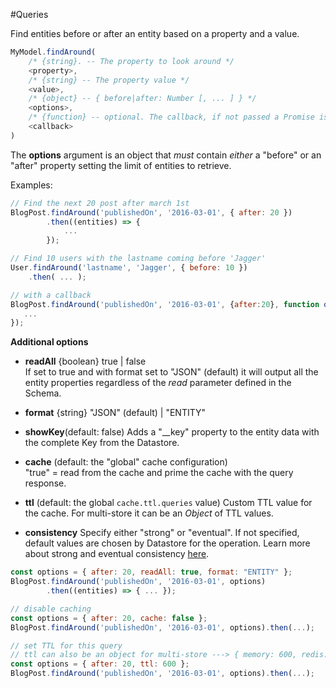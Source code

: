 #Queries

Find entities before or after an entity based on a property and a value.

```js
MyModel.findAround(
    /* {string}. -- The property to look around */
    <property>,
    /* {string} -- The property value */
    <value>,
    /* {object} -- { before|after: Number [, ... ] } */
    <options>,
    /* {function} -- optional. The callback, if not passed a Promise is returned */
    <callback>
)
```

The **options** argument is an object that _must_ contain *either* a "before" or an "after" property setting the limit of entities to retrieve.

Examples:
```js
// Find the next 20 post after march 1st
BlogPost.findAround('publishedOn', '2016-03-01', { after: 20 })
        .then((entities) => {
            ...
        });

// Find 10 users with the lastname coming before 'Jagger'
User.findAround('lastname', 'Jagger', { before: 10 })
    .then( ... );

// with a callback
BlogPost.findAround('publishedOn', '2016-03-01', {after:20}, function onEntities(err, entities){
   ...
});
```

**Additional options**

- **readAll** {boolean} true | false  
If set to true and with format set to "JSON" (default) it will output all the entity properties regardless of the *read* parameter defined in the Schema.

- **format** {string} "JSON" (default) | "ENTITY"

- **showKey**(default: false) 
Adds a "__key" property to the entity data with the complete Key from the Datastore.

- **cache** (default: the "global" cache configuration)    
"true" = read from the cache and prime the cache with the query response.  

- **ttl** (default: the global `cache.ttl.queries` value)
Custom TTL value for the cache. For multi-store it can be an _Object_ of TTL values.

- **consistency**  Specify either "strong" or "eventual". If not specified, default values are chosen by Datastore for the operation. Learn more about strong and eventual consistency [here](https://cloud.google.com/datastore/docs/articles/balancing-strong-and-eventual-consistency-with-google-cloud-datastore).


```js
const options = { after: 20, readAll: true, format: "ENTITY" };
BlogPost.findAround('publishedOn', '2016-03-01', options)
        .then((entities) => { ... });

// disable caching
const options = { after: 20, cache: false };
BlogPost.findAround('publishedOn', '2016-03-01', options).then(...);

// set TTL for this query
// ttl can also be an object for multi-store ---> { memory: 600, redis: 3600 }
const options = { after: 20, ttl: 600 };
BlogPost.findAround('publishedOn', '2016-03-01', options).then(...);
```
